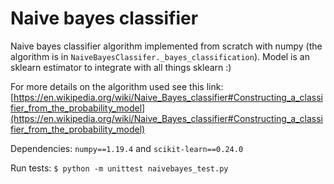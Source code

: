 # Naive bayes classifier

Naive bayes classifier algorithm implemented from scratch with numpy (the algorithm is in `NaiveBayesClassifer._bayes_classification`). Model is an sklearn estimator to integrate with all things sklearn :)

For more details on the algorithm used see this link: [https://en.wikipedia.org/wiki/Naive_Bayes_classifier#Constructing_a_classifier_from_the_probability_model](https://en.wikipedia.org/wiki/Naive_Bayes_classifier#Constructing_a_classifier_from_the_probability_model)

Dependencies: `numpy==1.19.4` and `scikit-learn==0.24.0`

Run tests: `$ python -m unittest naivebayes_test.py`
